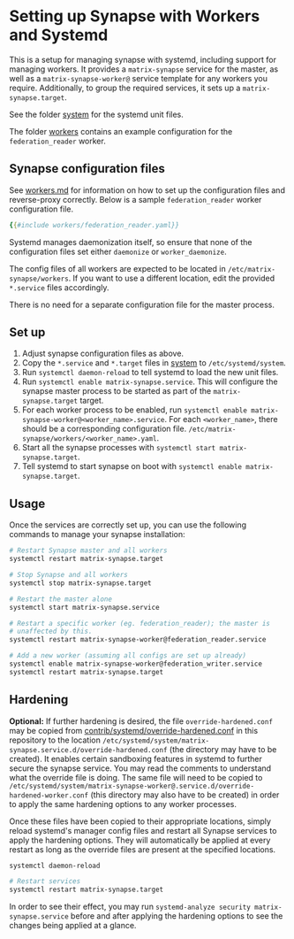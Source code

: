 # Setting up Synapse with Workers and Systemd

This is a setup for managing synapse with systemd, including support for
managing workers. It provides a `matrix-synapse` service for the master, as
well as a `matrix-synapse-worker@` service template for any workers you
require. Additionally, to group the required services, it sets up a
`matrix-synapse.target`.

See the folder [system](https://github.com/matrix-org/synapse/tree/develop/docs/systemd-with-workers/system/)
for the systemd unit files.

The folder [workers](https://github.com/matrix-org/synapse/tree/develop/docs/systemd-with-workers/workers/)
contains an example configuration for the `federation_reader` worker.

## Synapse configuration files

See [workers.md](../workers.md) for information on how to set up the
configuration files and reverse-proxy correctly.
Below is a sample `federation_reader` worker configuration file.
```yaml
{{#include workers/federation_reader.yaml}}
```

Systemd manages daemonization itself, so ensure that none of the configuration
files set either `daemonize` or `worker_daemonize`.

The config files of all workers are expected to be located in
`/etc/matrix-synapse/workers`. If you want to use a different location, edit
the provided `*.service` files accordingly.

There is no need for a separate configuration file for the master process.

## Set up

1. Adjust synapse configuration files as above.
1. Copy the `*.service` and `*.target` files in [system](https://github.com/matrix-org/synapse/tree/develop/docs/systemd-with-workers/system/)
to `/etc/systemd/system`.
1. Run `systemctl daemon-reload` to tell systemd to load the new unit files.
1. Run `systemctl enable matrix-synapse.service`. This will configure the
synapse master process to be started as part of the `matrix-synapse.target`
target.
1. For each worker process to be enabled, run `systemctl enable
matrix-synapse-worker@<worker_name>.service`. For each `<worker_name>`, there
should be a corresponding configuration file.
`/etc/matrix-synapse/workers/<worker_name>.yaml`.
1. Start all the synapse processes with `systemctl start matrix-synapse.target`.
1. Tell systemd to start synapse on boot with `systemctl enable matrix-synapse.target`.

## Usage

Once the services are correctly set up, you can use the following commands
to manage your synapse installation:

```sh
# Restart Synapse master and all workers
systemctl restart matrix-synapse.target

# Stop Synapse and all workers
systemctl stop matrix-synapse.target

# Restart the master alone
systemctl start matrix-synapse.service

# Restart a specific worker (eg. federation_reader); the master is
# unaffected by this.
systemctl restart matrix-synapse-worker@federation_reader.service

# Add a new worker (assuming all configs are set up already)
systemctl enable matrix-synapse-worker@federation_writer.service
systemctl restart matrix-synapse.target
```

## Hardening

**Optional:** If further hardening is desired, the file
`override-hardened.conf` may be copied from
[contrib/systemd/override-hardened.conf](https://github.com/matrix-org/synapse/tree/develop/contrib/systemd/)
in this repository to the location
`/etc/systemd/system/matrix-synapse.service.d/override-hardened.conf` (the
directory may have to be created). It enables certain sandboxing features in
systemd to further secure the synapse service. You may read the comments to
understand what the override file is doing. The same file will need to be copied to
`/etc/systemd/system/matrix-synapse-worker@.service.d/override-hardened-worker.conf`
(this directory may also have to be created) in order to apply the same
hardening options to any worker processes.

Once these files have been copied to their appropriate locations, simply reload
systemd's manager config files and restart all Synapse services to apply the hardening options. They will automatically
be applied at every restart as long as the override files are present at the
specified locations.

```sh
systemctl daemon-reload

# Restart services
systemctl restart matrix-synapse.target
```

In order to see their effect, you may run `systemd-analyze security
matrix-synapse.service` before and after applying the hardening options to see
the changes being applied at a glance.
